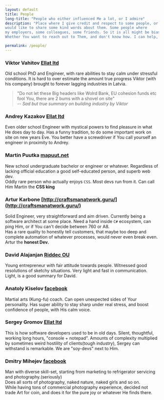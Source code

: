 ```yaml
---
layout: default
title: People
long-title: "People who either influenced Me a lot, or I admire"
description: "Place where I give credit and respect to some people, or just 
would like to share some kind words about them. Some people where 
my employers, some colleagues, some friends. So it is all might be biased.
Whether You want to reach out to Them, and don't know how. I can help, free of charge"

permalink: /people/
---
```


### <a name="viktor-vahitov" />Viktor Vahitov [Ellat ltd](https://www.ellat.lv)

Old school PhD and Engineer, with rare abilities to stay calm 
under stressful conditions. It is hard to over estimate the 
amount true progress Viktor (with his company) brought to forever
lagging industries in Latvia.  
> "Do not let these Big headers like Wolrd Bank, EU cohesion funds etc fool You,
> there are 2 bums with a shovel on site"  
> -- <cite>Sad but true summary on building industry by Viktor</cite>

### <a name="andrey-kazakov" />Andrey Kazakov [Ellat ltd](https://www.ellat.lv)

Even older school Engineer with mystical powers to find pleasure 
in what He does day to day. 
Has a funny tradition, to do some important work on site on new years Eve. You 
better have a screwdriver if You call yourself an engineer in proximity to Andrey.

### <a name="martin-puutka" />Martin Puutka [mapuut.net](https://mapuut.net>)

New school undergraduate bachelor or engineer or whatever. Regardless
of lacking official education a good self-educated person, and 
superb web dev.  
Oddly rare person who actually enjoys `CSS`. Most devs run from it. 
Can call Him Martin the **CSS king**

### <a name="artur-karbone" />Artur Karbone [http://craftsmanatwork.guru/](http://craftsmanatwork.guru/)

Solid Engineer, very straightforward and aim driven. Currently
being a software architect at some place. Need a hand inside `C#` ecosystem, 
can ping Him, or if You can't decide between 760 or A8.  
Has a rare quality to honestly tell customers, that maybe too deep and complete automation 
of whatever processes, would never even break even. Artur the **honest Dev.**

### <a name="david-alajanjan" />David Alajanjan [Riddec OU](https://riddec.com)

Young entrepreneur with fair attitude 
towards people. Witnessed good resolutions of sketchy situations. 
Very light and fast in communication. Light, is a good summary for David.

### <a name="anatoly-kiselov" />Anatoly Kiselov [facebook](https://www.facebook.com/nat.kiselovs)

Martial arts (Kung-fu) coach. Can open unexpected sides of Your personality. Has super ability 
to stay sharp under real stress, and boost confidence of people, with His calm voice. 

### <a name="sergey-gromov" />Sergey Gromov [Ellat ltd](https://www.ellat.lv)

This is how software developers used to be in old days. Silent, thoughtful, working long hours, 
"console + notepad". Amounts of complexity multiplied by sometimes weird hostility of clients(tough industry), 
Sergey can withstand is remarkable. We are "soy-devs" next to Him.

### <a name="dmitry-mihejev" />Dmitry Mihejev [facebook](https://www.facebook.com/v.strelok)

Man with diverse skill-set, starting from marketing to refrigerator servicing and photography.(seriously)  
Does all sorts of photography, naked nature, naked girls and so on.  
While having tons of commercial photography experience, decided not trade Art for coin, and does it 
for the pure joy or whatever He finds there.


